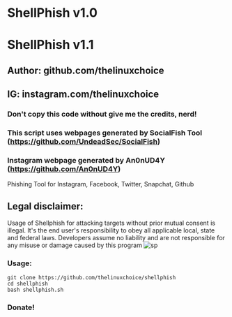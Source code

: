 # ShellPhish v1.0
# ShellPhish v1.1
## Author: github.com/thelinuxchoice
## IG: instagram.com/thelinuxchoice
### Don't copy this code without give me the credits, nerd! 
### This script uses webpages generated by SocialFish Tool (https://github.com/UndeadSec/SocialFish)
### Instagram webpage generated by An0nUD4Y (https://github.com/An0nUD4Y)
Phishing Tool for Instagram, Facebook, Twitter, Snapchat, Github
## Legal disclaimer:
Usage of Shellphish for attacking targets without prior mutual consent is illegal. It's the end user's responsibility to obey all applicable local, state and federal laws. Developers assume no liability and are not responsible for any misuse or damage caused by this program 
![sp](https://user-images.githubusercontent.com/34893261/41802023-87f47086-7654-11e8-8d16-8c2fb194687e.png)
### Usage:
```
git clone https://github.com/thelinuxchoice/shellphish
cd shellphish
bash shellphish.sh
```
### Donate!
